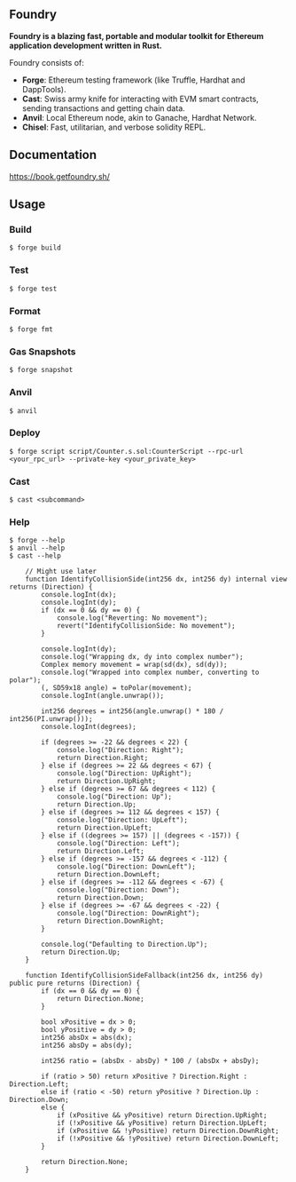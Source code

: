 ## Foundry

**Foundry is a blazing fast, portable and modular toolkit for Ethereum application development written in Rust.**

Foundry consists of:

-   **Forge**: Ethereum testing framework (like Truffle, Hardhat and DappTools).
-   **Cast**: Swiss army knife for interacting with EVM smart contracts, sending transactions and getting chain data.
-   **Anvil**: Local Ethereum node, akin to Ganache, Hardhat Network.
-   **Chisel**: Fast, utilitarian, and verbose solidity REPL.

## Documentation

https://book.getfoundry.sh/

## Usage

### Build

```shell
$ forge build
```

### Test

```shell
$ forge test
```

### Format

```shell
$ forge fmt
```

### Gas Snapshots

```shell
$ forge snapshot
```

### Anvil

```shell
$ anvil
```

### Deploy

```shell
$ forge script script/Counter.s.sol:CounterScript --rpc-url <your_rpc_url> --private-key <your_private_key>
```

### Cast

```shell
$ cast <subcommand>
```

### Help

```shell
$ forge --help
$ anvil --help
$ cast --help
```

```solidity
    // Might use later
    function IdentifyCollisionSide(int256 dx, int256 dy) internal view returns (Direction) {
        console.logInt(dx);
        console.logInt(dy);
        if (dx == 0 && dy == 0) {
            console.log("Reverting: No movement");
            revert("IdentifyCollisionSide: No movement");
        }

        console.logInt(dy);
        console.log("Wrapping dx, dy into complex number");
        Complex memory movement = wrap(sd(dx), sd(dy));
        console.log("Wrapped into complex number, converting to polar");
        (, SD59x18 angle) = toPolar(movement);
        console.logInt(angle.unwrap());
        
        int256 degrees = int256(angle.unwrap() * 180 / int256(PI.unwrap()));
        console.logInt(degrees);

        if (degrees >= -22 && degrees < 22) {
            console.log("Direction: Right");
            return Direction.Right;
        } else if (degrees >= 22 && degrees < 67) {
            console.log("Direction: UpRight");
            return Direction.UpRight;
        } else if (degrees >= 67 && degrees < 112) {
            console.log("Direction: Up");
            return Direction.Up;
        } else if (degrees >= 112 && degrees < 157) {
            console.log("Direction: UpLeft");
            return Direction.UpLeft;
        } else if ((degrees >= 157) || (degrees < -157)) {
            console.log("Direction: Left");
            return Direction.Left;
        } else if (degrees >= -157 && degrees < -112) {
            console.log("Direction: DownLeft");
            return Direction.DownLeft;
        } else if (degrees >= -112 && degrees < -67) {
            console.log("Direction: Down");
            return Direction.Down;
        } else if (degrees >= -67 && degrees < -22) {
            console.log("Direction: DownRight");
            return Direction.DownRight;
        } 

        console.log("Defaulting to Direction.Up");
        return Direction.Up; 
    }

    function IdentifyCollisionSideFallback(int256 dx, int256 dy) public pure returns (Direction) {
        if (dx == 0 && dy == 0) {
            return Direction.None; 
        }

        bool xPositive = dx > 0;
        bool yPositive = dy > 0;
        int256 absDx = abs(dx);
        int256 absDy = abs(dy);

        int256 ratio = (absDx - absDy) * 100 / (absDx + absDy);

        if (ratio > 50) return xPositive ? Direction.Right : Direction.Left;
        else if (ratio < -50) return yPositive ? Direction.Up : Direction.Down;
        else {
            if (xPositive && yPositive) return Direction.UpRight;
            if (!xPositive && yPositive) return Direction.UpLeft;
            if (xPositive && !yPositive) return Direction.DownRight;
            if (!xPositive && !yPositive) return Direction.DownLeft;
        }

        return Direction.None; 
    }
```